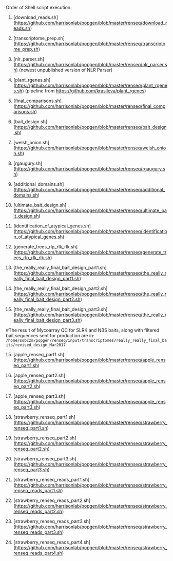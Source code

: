 Order of Shell script execution:

1) [download_reads.sh] (https://github.com/harrisonlab/popgen/blob/master/renseq/download_reads.sh)

2) [transcriptome_prep.sh] (https://github.com/harrisonlab/popgen/blob/master/renseq/transcriptome_prep.sh)

3) [nlr_parser.sh] (https://github.com/harrisonlab/popgen/blob/master/renseq/nlr_parser.sh) (newest unpublished version of NLR Parser)

4) [plant_rgenes.sh] (https://github.com/harrisonlab/popgen/blob/master/renseq/plant_rgenes.sh) (pipeline from https://github.com/krasileva/plant_rgenes)

5) [final_comparisons.sh] (https://github.com/harrisonlab/popgen/blob/master/renseq/final_comparisons.sh)

6) [bait_design.sh] (https://github.com/harrisonlab/popgen/blob/master/renseq/bait_design.sh)

7) [welsh_onion.sh] (https://github.com/harrisonlab/popgen/blob/master/renseq/welsh_onion.sh)

8) [rgaugury.sh] (https://github.com/harrisonlab/popgen/blob/master/renseq/rgaugury.sh)

9) [additional_domains.sh] (https://github.com/harrisonlab/popgen/blob/master/renseq/additional_domains.sh)

19) [ultimate_bait_design.sh] (https://github.com/harrisonlab/popgen/blob/master/renseq/ultimate_bait_design.sh)

11) [identification_of_atypical_genes.sh] (https://github.com/harrisonlab/popgen/blob/master/renseq/identification_of_atypical_genes.sh)

12) [generate_trees_rlp_rlk_rlk.sh] (https://github.com/harrisonlab/popgen/blob/master/renseq/generate_trees_rlp_rlk_rlk.sh)

13) [the_really_really_final_bait_design_part1.sh] (https://github.com/harrisonlab/popgen/blob/master/renseq/the_really_really_final_bait_design_part1.sh)

14) [the_really_really_final_bait_design_part2.sh] (https://github.com/harrisonlab/popgen/blob/master/renseq/the_really_really_final_bait_design_part2.sh)

15) [the_really_really_final_bait_design_part3.sh] (https://github.com/harrisonlab/popgen/blob/master/renseq/the_really_really_final_bait_design_part3.sh)

#The result of Mycoarray QC for SLRK and NBS baits, along with filtered bait sequences sent for production are in:
`/home/sobczm/popgen/renseq/input/transcriptomes/really_really_final_baits/revised_design_Mar2017`

15) [apple_renseq_part1.sh] (https://github.com/harrisonlab/popgen/blob/master/renseq/apple_renseq_part1.sh)

16) [apple_renseq_part2.sh] (https://github.com/harrisonlab/popgen/blob/master/renseq/apple_renseq_part2.sh)

17) [apple_renseq_part3.sh] (https://github.com/harrisonlab/popgen/blob/master/renseq/apple_renseq_part3.sh)

18) [strawberry_renseq_part1.sh] (https://github.com/harrisonlab/popgen/blob/master/renseq/strawberry_renseq_part1.sh)

19) [strawberry_renseq_part2.sh] (https://github.com/harrisonlab/popgen/blob/master/renseq/strawberry_renseq_part2.sh)

20) [strawberry_renseq_part3.sh] (https://github.com/harrisonlab/popgen/blob/master/renseq/strawberry_renseq_part3.sh)

21) [strawberry_renseq_reads_part1.sh] (https://github.com/harrisonlab/popgen/blob/master/renseq/strawberry_renseq_reads_part1.sh)

22) [strawberry_renseq_reads_part2.sh] (https://github.com/harrisonlab/popgen/blob/master/renseq/strawberry_renseq_reads_part2.sh)

21) [strawberry_renseq_reads_part3.sh] (https://github.com/harrisonlab/popgen/blob/master/renseq/strawberry_renseq_reads_part3.sh)

21) [strawberry_renseq_reads_part4.sh] (https://github.com/harrisonlab/popgen/blob/master/renseq/strawberry_renseq_reads_part4.sh)
